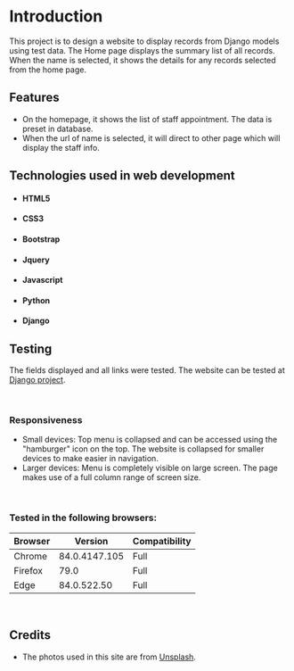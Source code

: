 # Introduction
This project is to design a website to display records from Django models using test data. The Home page
displays the summary list of all records.  When the name is selected, it shows the details for any records selected from the home page.


## Features
- On the homepage, it shows the list of staff appointment.  The data is preset in database.<br>
- When the url of name is selected, it will direct to other page which will display the staff info.<br>


## Technologies used in web development

- #### HTML5
- #### CSS3
- #### Bootstrap
- #### Jquery
- #### Javascript
- #### Python
- #### Django


## Testing
The fields displayed and all links were tested. The website can be tested at [Django project](https://appstinfoa.herokuapp.com).



<br>

### Responsiveness
- Small devices: Top menu is collapsed and can be accessed using the "hamburger" icon on the top. The website is collapsed for smaller devices to make easier in navigation.<br>
- Larger devices: Menu is completely visible on large screen. The page makes use of a full column range of screen size.


<br>

### Tested in the following browsers:
|Browser  | Version       | Compatibility |
|---------|---------------|---------------|
|Chrome   |84.0.4147.105  | Full          |
|Firefox  |79.0           | Full          |
|Edge     |84.0.522.50    | Full          |

<br>

## Credits
- The photos used in this site are from [Unsplash](https://unsplash.com).
